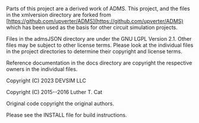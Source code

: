 Parts of this project are a derived work of ADMS.
This project, and the files in the xmlversion directory are forked from [https://github.com/upverter/ADMS](https://github.com/upverter/ADMS) which has been used as the basis for other circuit simulation projects.

Files in the admsJSON directory are under the GNU LGPL Version 2.1.  Other files may be subject to other license terms.  Please look at the individual files in the project directories to determine their copyright and license terms.

Reference documentation in the docs directory are copyright the respective owners in the individual files.

Copyright (C) 2023 DEVSIM LLC

Copyright (C) 2015--2016 Luther T. Cat

Original code copyright the original authors.

Please see the INSTALL file for build instructions.

